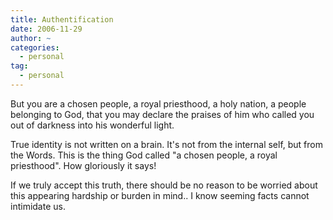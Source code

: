 ```yaml
---
title: Authentification
date: 2006-11-29
author: ~
categories:
  - personal
tag:
  - personal
---
```




But you are a chosen people, a royal priesthood, a holy nation, a people belonging to God, that you may declare the praises of him who called you out of darkness into his wonderful light.

True identity is not written on a brain. It's not from the internal self, but from the Words. This is the thing God called "a chosen people, a royal priesthood". How gloriously it says!

If we truly accept this truth, there should be no reason to be worried about this appearing hardship or burden in mind.. I know seeming facts cannot intimidate us.



 






